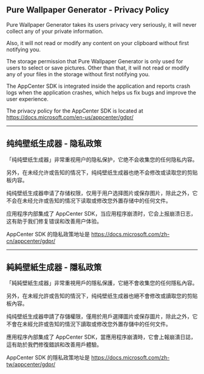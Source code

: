 ## Pure Wallpaper Generator - Privacy Policy

Pure Wallpaper Generator takes its users privacy very seriously, it will never collect any of your private information. 

Also, it will not read or modify any content on your clipboard without first notifying you.

The storage permission that Pure Wallpaper Generator is only used for users to select or save pictures. Other than that, it will not read or modify any of your files in the storage without first notifying you.

The AppCenter SDK is integrated inside the application and reports crash logs when the application crashes, which helps us fix bugs and improve the user experience.

The privacy policy for the AppCenter SDK is located at https://docs.microsoft.com/en-us/appcenter/gdpr/


----

## 纯纯壁纸生成器 - 隐私政策 

「纯纯壁纸生成器」非常重视用户的隐私保护，它绝不会收集您的任何隐私内容。

另外，在未经允许或告知的情况下，纯纯壁纸生成器也绝不会修改或读取您的剪贴板内容。

纯纯壁纸生成器申请了存储权限，仅用于用户选择图片或保存图片，除此之外，它不会在未经允许或告知的情况下读取或修改您外置存储中的任何文件。

应用程序内部集成了 AppCenter SDK，当应用程序崩溃时，它会上报崩溃日志，这有助于我们修复错误和改善用户体验。

AppCenter SDK 的隐私政策地址是 https://docs.microsoft.com/zh-cn/appcenter/gdpr/


----

## 純純壁紙生成器 - 隱私政策 

「純純壁紙生成器」非常重視用戶的隱私保護，它絕不會收集您的任何隱私內容。

另外，在未經允許或告知的情況下，纯纯壁纸生成器也絕不會修改或讀取您的剪貼板內容。

纯纯壁纸生成器申請了存儲權限，僅用於用戶選擇圖片或保存圖片，除此之外，它不會在未經允許或告知的情況下讀取或修改您外置存儲中的任何文件。

應用程序內部集成了 AppCenter SDK，當應用程序崩潰時，它會上報崩潰日誌，這有助於我們修復錯誤和改善用戶體驗。

AppCenter SDK 的隱私政策地址是 https://docs.microsoft.com/zh-tw/appcenter/gdpr/
